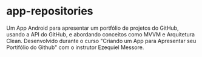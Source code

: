 # app-repositories
Um App Android para apresentar um portfólio de projetos do GitHub, usando a API do GitHub, e abordando conceitos como MVVM e Arquitetura Clean. Desenvolvido durante o curso "Criando um App para Apresentar seu Portifólio do Github" com o instrutor Ezequiel Messore.
